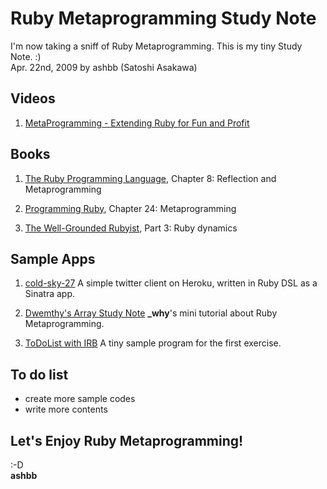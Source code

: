 Ruby Metaprogramming Study Note
===============================
I'm now taking a sniff of Ruby Metaprogramming. This is my tiny Study Note. :)   
Apr. 22nd, 2009 by ashbb (Satoshi Asakawa)


Videos
------
1. [MetaProgramming - Extending Ruby for Fun and Profit](http://www.infoq.com/presentations/metaprogramming-ruby)


Books
-----
1. [The Ruby Programming Language](http://oreilly.com/catalog/9780596516178/), Chapter 8: Reflection and Metaprogramming

2. [Programming Ruby](http://www.pragprog.com/titles/ruby3/programming-ruby-1-9), Chapter 24: Metaprogramming

3. [The Well-Grounded Rubyist](http://www.manning.com/black2/excerpt_contents.html), Part 3: Ruby dynamics


Sample Apps
-----------
1. [cold-sky-27](http://github.com/ashbb/cold-sky-27/tree/master)
  A simple twitter client on Heroku, written in Ruby DSL as a Sinatra app.

2. [Dwemthy's Array Study Note](http://github.com/ashbb/dwemthys_array_study_note/tree/master)
  **\_why**'s mini tutorial about Ruby Metaprogramming.

3. [ToDoList with IRB](http://github.com/ashbb/easy_ebook_maker/tree/master/notes/ToDoList_with_IRB.md)
  A tiny sample program for the first exercise.


To do list
----------
- create more sample codes   
- write more contents   


Let's Enjoy Ruby Metaprogramming!
---------------------------------
:-D   
**ashbb**
